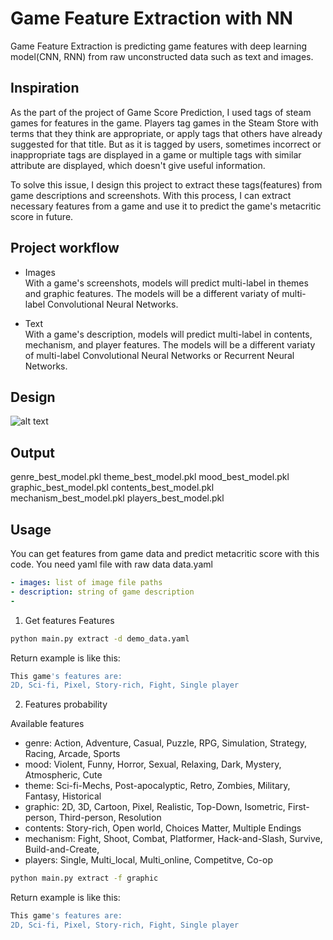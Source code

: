 # Game Feature Extraction with NN

Game Feature Extraction is predicting game features with deep learning model(CNN, RNN) from raw unconstructed data such as text and images.

## Inspiration

As the part of the project of Game Score Prediction, I used tags of steam games for features in the game. Players tag games in the Steam Store with terms that they think are appropriate, or apply tags that others have already suggested for that title. But as it is tagged by users, sometimes incorrect or inappropriate tags are displayed in a game or multiple tags with similar attribute are displayed, which doesn't give useful information.

To solve this issue, I design this project to extract these tags(features) from game descriptions and screenshots. With this process, I can extract necessary features from a game and use it to predict the game's metacritic score in future.


## Project workflow
- Images</br>
With a game's screenshots, models will predict multi-label in themes and graphic features. The models will be a different variaty of multi-label Convolutional Neural Networks.

- Text</br>
With a game's description, models will predict multi-label in contents, mechanism, and player features. The models will be a different variaty of multi-label Convolutional Neural Networks or Recurrent Neural Networks.

## Design
![alt text](https://github.com/[username]/[reponame]/blob/[branch]/image.jpg?raw=true)

## Output
genre_best_model.pkl
theme_best_model.pkl
mood_best_model.pkl
graphic_best_model.pkl
contents_best_model.pkl
mechanism_best_model.pkl
players_best_model.pkl

## Usage

You can get features from game data and predict metacritic score with this code.
You need yaml file with raw data
data.yaml
```yaml
- images: list of image file paths
- description: string of game description
- 
```

1) Get features
Features
```bash
python main.py extract -d demo_data.yaml
```
Return example is like this:
```bash
This game's features are:
2D, Sci-fi, Pixel, Story-rich, Fight, Single player
```
2) Features probability

Available features</br>
- genre: Action, Adventure, Casual, Puzzle, RPG, Simulation, Strategy, Racing, Arcade, Sports
- mood: Violent, Funny, Horror, Sexual, Relaxing, Dark, Mystery, Atmospheric, Cute
- theme: Sci-fi-Mechs, Post-apocalyptic, Retro, Zombies, Military, Fantasy, Historical
- graphic: 2D, 3D, Cartoon, Pixel, Realistic, Top-Down, Isometric, First-person, Third-person, Resolution
- contents: Story-rich, Open world, Choices Matter, Multiple Endings
- mechanism: Fight, Shoot, Combat, Platformer, Hack-and-Slash, Survive, Build-and-Create,
- players: Single, Multi_local, Multi_online, Competitve, Co-op

```bash
python main.py extract -f graphic
```
Return example is like this:
```bash
This game's features are:
2D, Sci-fi, Pixel, Story-rich, Fight, Single player
```

